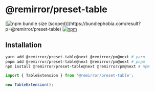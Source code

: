 # @remirror/preset-table

[![npm bundle size (scoped)](https://img.shields.io/bundlephobia/minzip/@remirror/preset-table.svg?)](https://bundlephobia.com/result?p=@remirror/preset-table) [![npm](https://img.shields.io/npm/dm/@remirror/preset-table.svg?&logo=npm)](https://www.npmjs.com/package/@remirror/preset-table)

## Installation

```bash
yarn add @remirror/preset-table@next @remirror/pm@next # yarn
pnpm add @remirror/preset-table@next @remirror/pm@next # pnpm
npm install @remirror/preset-table@next @remirror/pm@next # npm
```

```ts
import { TableExtension } from '@remirror/preset-table';

new TableExtension();
```
